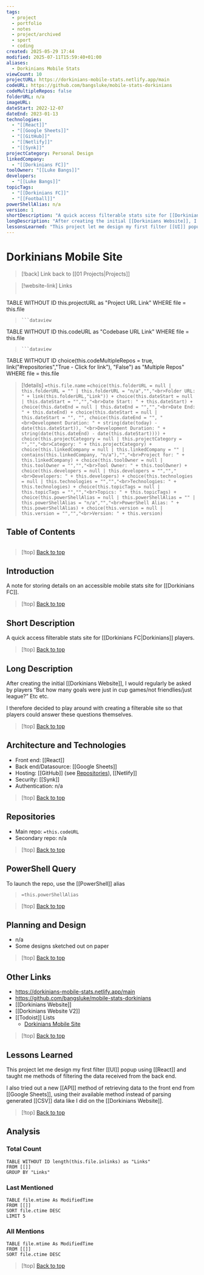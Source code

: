 ```yaml
---
tags:
  - project
  - portfolio
  - notes
  - project/archived
  - sport
  - coding
created: 2025-05-29 17:44
modified: 2025-07-11T15:59:40+01:00
aliases:
  - Dorkinians Mobile Stats
viewCount: 10
projectURL: https://dorkinians-mobile-stats.netlify.app/main
codeURL: https://github.com/bangsluke/mobile-stats-dorkinians
codeMultipleRepos: false
folderURL: n/a
imageURL: 
dateStart: 2022-12-07
dateEnd: 2023-01-13
technologies:
  - "[[React]]"
  - "[[Google Sheets]]"
  - "[[GitHub]]"
  - "[[Netlify]]"
  - "[[Synk]]"
projectCategory: Personal Design
linkedCompany:
  - "[[Dorkinians FC]]"
toolOwner: "[[Luke Bangs]]"
developers:
  - "[[Luke Bangs]]"
topicTags:
  - "[[Dorkinians FC]]"
  - "[[Football]]"
powerShellAlias: n/a
version: 1
shortDescription: "A quick access filterable stats site for [[Dorkinians FC|Dorkinians]] players."
longDescription: "After creating the initial [[Dorkinians Website]], I would regularly be asked by players “But how many goals were just in cup games/not friendlies/just league?” Etc etc.\nI therefore decided to play around with creating a filterable site so that players could answer these questions themselves."
lessonsLearned: "This project let me design my first filter [[UI]] popup using [[React]] and taught me methods of filtering the data received from the back end.\nI also tried out a new [[API]] method of retrieving data to the front end from [[Google Sheets]], using their available method instead of parsing generated [[CSV]] data like I did on the [[Dorkinians Website]]."
---
```

# Dorkinians Mobile Site

> [!back] Link back to [[01 Projects|Projects]]

>[!website-link] Links
> ```dataview
TABLE WITHOUT ID this.projectURL as "Project URL Link"
WHERE file = this.file
>```
>```dataview
TABLE WITHOUT ID this.codeURL as "Codebase URL Link"
WHERE file = this.file
>```
>```dataview
TABLE WITHOUT ID choice(this.codeMultipleRepos = true, link("#repositories","True - Click for link"), "False") as "Multiple Repos"
WHERE file = this.file

>[!details]  `=this.file.name`
>`=choice(this.folderURL = null | this.folderURL = "" | this.folderURL = "n/a","","<br>Folder URL: " + link(this.folderURL,"Link")) + choice(this.dateStart = null | this.dateStart = "","","<br>Date Start: " + this.dateStart) + choice(this.dateEnd = null | this.dateEnd = "","","<br>Date End: " + this.dateEnd) + choice(this.dateStart = null | this.dateStart = "", "", choice(this.dateEnd = "", "<br>Development Duration: " + string(date(today) - date(this.dateStart)), "<br>Development Duration: " + string(date(this.dateEnd) - date(this.dateStart)))) + choice(this.projectCategory = null | this.projectCategory = "","","<br>Category: " + this.projectCategory) + choice(this.linkedCompany = null | this.linkedCompany = "" | contains(this.linkedCompany, "n/a"),"","<br>Project for: " + this.linkedCompany) + choice(this.toolOwner = null | this.toolOwner = "","","<br>Tool Owner: " + this.toolOwner) + choice(this.developers = null | this.developers = "","","<br>Developers: " + this.developers) + choice(this.technologies = null | this.technologies = "","","<br>Technologies: " + this.technologies) + choice(this.topicTags = null | this.topicTags = "","","<br>Topics: " + this.topicTags) + choice(this.powerShellAlias = null | this.powerShellAlias = "" | this.powerShellAlias = "n/a","","<br>PowerShell Alias: " + this.powerShellAlias) + choice(this.version = null | this.version = "","","<br>Version: " + this.version)`

## Table of Contents

```table-of-contents
```

>[!top] [Back to top](#Table%20of%20Contents)

## Introduction

A note for storing details on an accessible mobile stats site for [[Dorkinians FC]].

>[!top] [Back to top](#Table%20of%20Contents)

## Short Description

A quick access filterable stats site for [[Dorkinians FC|Dorkinians]] players.

>[!top] [Back to top](#Table%20of%20Contents)

## Long Description

After creating the initial [[Dorkinians Website]], I would regularly be asked by players “But how many goals were just in cup games/not friendlies/just league?” Etc etc.

I therefore decided to play around with creating a filterable site so that players could answer these questions themselves.

>[!top] [Back to top](#Table%20of%20Contents)

## Architecture and Technologies

- Front end: [[React]]
- Back end/Datasource: [[Google Sheets]]
- Hosting: [[GitHub]] (see [Repositories](#repositories)), [[Netlify]]
- Security: [[Synk]]
- Authentication: n/a

>[!top] [Back to top](#Table%20of%20Contents)

## Repositories

- Main repo: `=this.codeURL`
- Secondary repo: n/a

>[!top] [Back to top](#Table%20of%20Contents)

## PowerShell Query

To launch the repo, use the [[PowerShell]] alias 

> `=this.powerShellAlias`

>[!top] [Back to top](#Table%20of%20Contents)

## Planning and Design

- n/a
- Some designs sketched out on paper

>[!top] [Back to top](#Table%20of%20Contents)

## Other Links

- https://dorkinians-mobile-stats.netlify.app/main
- https://github.com/bangsluke/mobile-stats-dorkinians
- [[Dorkinians Website]]
- [[Dorkinians Website V2]]
- [[Todoist]] Lists
	- [Dorkinians Mobile Site](https://todoist.com/showTask?id=6496470356&sync_id=6506077820)

>[!top] [Back to top](#Table%20of%20Contents)

## Lessons Learned

This project let me design my first filter [[UI]] popup using [[React]] and taught me methods of filtering the data received from the back end.

I also tried out a new [[API]] method of retrieving data to the front end from [[Google Sheets]], using their available method instead of parsing generated [[CSV]] data like I did on the [[Dorkinians Website]].

>[!top] [Back to top](#Table%20of%20Contents)

## Analysis

### Total Count

```dataview
TABLE WITHOUT ID length(this.file.inlinks) as "Links"
FROM [[]]
GROUP BY "Links"
```

### Last Mentioned

```dataview
TABLE file.mtime As ModifiedTime
FROM [[]]
SORT file.ctime DESC
LIMIT 5
```

### All Mentions

```dataview
TABLE file.mtime As ModifiedTime
FROM [[]]
SORT file.ctime DESC
```

>[!top] [Back to top](#Table%20of%20Contents)